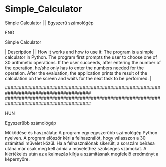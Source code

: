 # Simple_Calculator
Simple Calculator  | |  Egyszerű számológép 

ENG

Simple Calculator


| Description |
| How it works and how to use it:
The program is a simple calculator in Python. The program first prompts the user to choose one of 30 arithmetic operations.
If the user succeeds, after entering the number of the operation, he/she only has to enter the numbers needed for the operation.
After the evaluation, the application prints the result of the calculation on the screen and waits for the next task to be performed. |

#######################################################################################
#######################################################################################

HUN

Egyszerűbb számológép

Működése és használata:
A program egy egyszerűbb számológép Python nyelven. A program először kéri a felhasználót, hogy válasszon a 30 számítási művelet közül.
Ha a felhasználónak sikerült, a sorszám beírása utána már csak meg kell adnia a művelethez szükséges számokat.
A kiértékelés után az alkalmazás kiírja a számításnak megfelelő eredményt a képernyőre.

